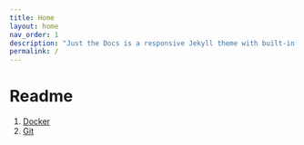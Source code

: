 ```yaml
---
title: Home
layout: home
nav_order: 1
description: "Just the Docs is a responsive Jekyll theme with built-in search that is easily customizable and hosted on GitHub Pages."
permalink: /
---
```



# Readme

1. [Docker](docker/Docker.md)
2. [Git](Git/git.md)
   